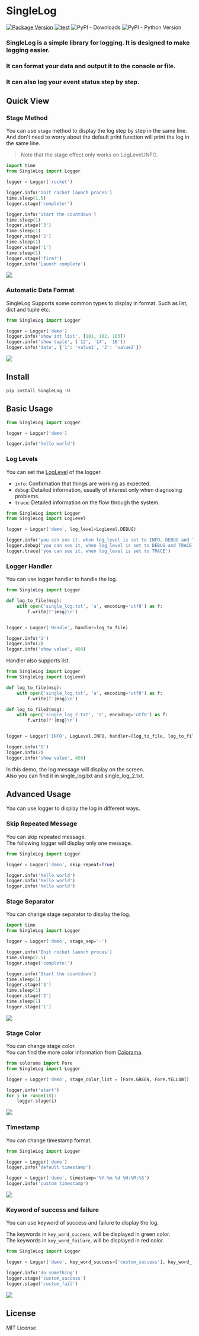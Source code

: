 # SingleLog
[![Package Version](https://img.shields.io/pypi/v/SingleLog.svg)](https://pypi.python.org/pypi/SingleLog)
[![test](https://github.com/PttCodingMan/SingleLog/actions/workflows/test.yml/badge.svg)](https://github.com/PttCodingMan/SingleLog/actions/workflows/test.yml)
![PyPI - Downloads](https://img.shields.io/pypi/dm/SingleLog)
![PyPI - Python Version](https://img.shields.io/pypi/pyversions/SingleLog)

### SingleLog is a simple library for logging. It is designed to make logging easier.
### It can format your data and output it to the console or file.
### It can also log your event status step by step.

## Quick View

### Stage Method
You can use `stage` method to display the log step by step in the same line.  
And don't need to worry about the default print function will print the log in the same line.

> Note that the stage effect only works on LogLevel.INFO.

```python
import time
from SingleLog import Logger

logger = Logger('rocket')

logger.info('Init rocket launch proces')
time.sleep(1.5)
logger.stage('complete!')

logger.info('Start the countdown')
time.sleep(1)
logger.stage('3')
time.sleep(1)
logger.stage('2')
time.sleep(1)
logger.stage('1')
time.sleep(1)
logger.stage('fire!')
logger.info('Launch complete')
```

![](https://imgur.com/0nYvBcd.gif)

### Automatic Data Format
SingleLog Supports some common types to display in format. Such as list, dict and tuple etc.

```python
from SingleLog import Logger

logger = Logger('demo')
logger.info('show int list', [101, 102, 103])
logger.info('show tuple', ('12', '14', '16'))
logger.info('data', {'1': 'value1', '2': 'value2'})
```

![](https://imgur.com/EVudUBb.jpg)

## Install
```
pip install SingleLog -U
```

## Basic Usage
```python
from SingleLog import Logger

logger = Logger('demo')

logger.info('hello world')
```

### Log Levels
You can set the [LogLevel](https://github.com/PttCodingMan/SingleLog/blob/master/SingleLog/log.py) of the logger.

- `info`: Confirmation that things are working as expected.
- `debug`: Detailed information, usually of interest only when diagnosing problems.
- `trace`: Detailed information on the flow through the system.


```python
from SingleLog import Logger
from SingleLog import LogLevel

logger = Logger('demo', log_level=LogLevel.DEBUG)

logger.info('you can see it, when log_level is set to INFO, DEBUG and TRACE')
logger.debug('you can see it, when log_level is set to DEBUG and TRACE')
logger.trace('you can see it, when log_level is set to TRACE')
```

### Logger Handler
You can use logger handler to handle the log.
```python
from SingleLog import Logger

def log_to_file(msg):
    with open('single_log.txt', 'a', encoding='utf8') as f:
        f.write(f'{msg}\n')


logger = Logger('Handle', handler=log_to_file)

logger.info('1')
logger.info(2)
logger.info('show value', 456)
```
Handler also supports list.
```python
from SingleLog import Logger
from SingleLog import LogLevel

def log_to_file(msg):
    with open('single_log.txt', 'a', encoding='utf8') as f:
        f.write(f'{msg}\n')

def log_to_file2(msg):
    with open('single_log_2.txt', 'a', encoding='utf8') as f:
        f.write(f'{msg}\n')


logger = Logger('INFO', LogLevel.INFO, handler=[log_to_file, log_to_file2])

logger.info('1')
logger.info(2)
logger.info('show value', 456)
```
In this demo, the log message will display on the screen.  
Also you can find it in single_log.txt and single_log_2.txt.

## Advanced Usage
You can use logger to display the log in different ways.

### Skip Repeated Message
You can skip repeated message.  
The following logger will display only one message.

```python
from SingleLog import Logger

logger = Logger('demo', skip_repeat=True)

logger.info('hello world')
logger.info('hello world')
logger.info('hello world')
```

### Stage Separator

You can change stage separator to display the log.

```python
import time
from SingleLog import Logger

logger = Logger('demo', stage_sep='-')

logger.info('Init rocket launch proces')
time.sleep(1.5)
logger.stage('complete!')

logger.info('Start the countdown')
time.sleep(1)
logger.stage('3')
time.sleep(1)
logger.stage('2')
time.sleep(1)
logger.stage('1')
```

![](https://imgur.com/6FZoLYD.jpeg)

### Stage Color
You can change stage color.  
You can find the more color information from [Colorama](https://github.com/tartley/colorama).

```python
from colorama import Fore
from SingleLog import Logger

logger = Logger('demo', stage_color_list = [Fore.GREEN, Fore.YELLOW])

logger.info('start')
for i in range(10):
    logger.stage(i)
```

![](https://imgur.com/B06f3iM.jpeg)

### Timestamp
You can change timestamp format.

```python
from SingleLog import Logger

logger = Logger('demo')
logger.info('default timestamp')

logger = Logger('demo', timestamp='%Y-%m-%d %H:%M:%S')
logger.info('custom timestamp')
```

![](https://imgur.com/P0NGMf6.jpeg)

### Keyword of success and failure
You can use keyword of success and failure to display the log.  

The keywords in `key_word_success`, will be displayed in green color.  
The keywords in `key_word_failure`, will be displayed in red color.  

```python
from SingleLog import Logger

logger = Logger('demo', key_word_success=['custom_success'], key_word_fails=['custom_fail'])

logger.info('do something')
logger.stage('custom_success')
logger.stage('custom_fail')
```

![](https://imgur.com/fjymmFq.jpeg)

## License
MIT License